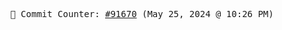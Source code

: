 <p align="center">
    <samp>
        📮 Commit Counter: <a href="https://github.com/Javascript-void0/Javascript-void0/commits/main">#91670</a> (May 25, 2024 @ 10:26 PM)
    </samp>
</p>